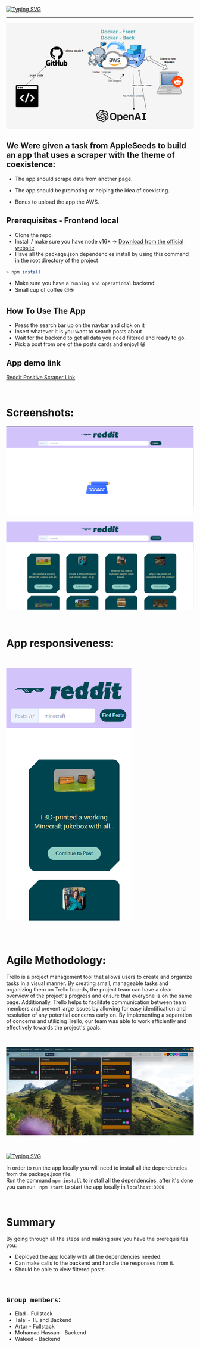 [![Typing SVG](https://readme-typing-svg.demolab.com?font=Roboto&weight=900&size=40&duration=3000&pause=2000&color=36A3AB&center=true&width=1000&height=90&lines=Reddit+Positive+Scraper;React+App)](https://git.io/typing-svg)

<hr>

![plot](./screenshots/diagram.png) 

## We Were given a task from AppleSeeds to build an app that uses a scraper with the theme of coexistence:

-  The app should scrape data from another page.

-  The app should be promoting or helping the idea of coexisting.

-  Bonus to upload the app the AWS.



## Prerequisites - Frontend local
* Clone the repo
* Install / make sure you have node v16+ ->  [Download from the official website](https://nodejs.org/en )
* Have all the package.json dependencies install by using this command in the root directory of the project
```bash
> npm install
```


* Make sure you have a `running and operational` backend!
* Small cup of coffee 😉☕

## How To Use The App

- Press the search bar up on the navbar and click on it
- Insert whatever it is you want to search posts about
- Wait for the backend to get all data you need filtered and ready to go.
- Pick a post from one of the posts cards and enjoy! 😀

## App demo link 
[Reddit Positive Scraper Link](https://appleseeds-reddit-possitive-scrapper.netlify.app/)

<br>

# Screenshots:
![plot](./screenshots/screenshot1.png) 

![plot](./screenshots/screenshot2.png) 

<br>

# App responsiveness:

<br>

![plot](./screenshots/screenshot3.png) 





<br>
<br>

# Agile Methodology:
Trello is a project management tool that allows users to create and organize tasks in a visual manner. By creating small, manageable tasks and organizing them on Trello boards, the project team can have a clear overview of the project's progress and ensure that everyone is on the same page. Additionally, Trello helps to facilitate communication between team members and prevent large issues by allowing for easy identification and resolution of any potential concerns early on. By implementing a separation of concerns and utilizing Trello, our team was able to work efficiently and effectively towards the project's goals.

<br>

![plot](./screenshots/screenshot4.png) 

<br>

[![Typing SVG](https://readme-typing-svg.demolab.com?font=Roboto&weight=900&size=24&duration=100&pause=2000&color=36A3AB&repeat=false&width=500&height=34&lines=Deployment)](https://git.io/typing-svg)

In order to run the app locally you will need to install all the dependencies from the package.json file.  
Run the command ``` npm install ``` to install all the dependencies, after it's done you can run ``` npm start``` to start the app locally in ```localhost:3000```


<br>


# Summary
By going through all the steps and making sure you have the prerequisites you:
- Deployed the app locally with all the dependencies needed.
- Can make calls to the backend and handle the responses from it.
- Should be able to view filtered posts.

<br>

## `Group members`:

- Elad -           Fullstack
- Talal -          TL and Backend
- Artur -          Fullstack
- Mohamad Hassan - Backend
- Waleed -         Backend
